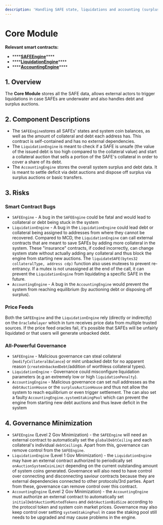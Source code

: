 ```yaml
---
description: 'Handling SAFE state, liquidations and accounting (surplus & bad debt)'
---
```


# Core Module

**Relevant smart contracts:**

* \*\*\*\*[**SAFEEngine**](https://github.com/reflexer-labs/geb/blob/master/src/SAFEEngine.sol)\*\*\*\*
* \*\*\*\*[**LiquidationEngine**](https://github.com/reflexer-labs/geb/blob/master/src/LiquidationEngine.sol)\*\*\*\*
* \*\*\*\*[**AccountingEngine**](https://github.com/reflexer-labs/geb/blob/master/src/AccountingEngine.sol)\*\*\*\*

## 1. Overview

The **Core Module** stores all the SAFE data, allows external actors to trigger liquidations in case SAFEs are underwater and also handles debt and surplus auctions.

## 2. Component Descriptions

* The `SAFEEngine`stores all SAFEs' states and system coin balances, as well as the amount of collateral and debt each address has. This contract is self-contained and has no external dependencies.
* The `LiquidationEngine` is meant to check if a SAFE is unsafe \(the value of the issued debt is too high compared to the collateral value\) and start a collateral auction that sells a portion of the SAFE's collateral in order to cover a share of its debt.
* The `AccountingEngine` stores the overall system surplus and debt data. It is meant to settle deficit via debt auctions and dispose off surplus via surplus auctions or basic transfers.

## 3. Risks

### Smart Contract Bugs <a id="coding-errors"></a>

* `SAFEEngine` - A bug in the `SAFEEngine` could be fatal and would lead to collateral or debt being stuck in the system
* `LiquidationEngine` - A bug in the `LiquidationEngine` could lead debt or collateral being assigned to addresses from where they cannot be recovered. Compared to MCD, the `LiquidationEngine` can call external contracts that are meant to save SAFEs by adding more collateral in the system. These "insurance" contracts, if coded incorrectly, can change system state without actually adding any collateral and thus block the engine from starting new auctions. The `liquidateSAFE(bytes32 collateralType, address cdp)` function also uses mutexes to prevent re-entrancy. If a mutex is not unassigned at the end of the call, it can prevent the `LiquidationEngine` from liquidating a specific SAFE in the future.
* `AccountingEngine` - A bug in the `AccountingEngine` would prevent the system from reaching equilibrium \(by auctioning debt or disposing off surplus\).

### Price Feeds <a id="feeds"></a>

Both the `SAFEEngine` and the `LiquidationEngine` rely \(directly or indirectly\) on the `OracleRelayer` which in turn receives price data from multiple trusted sources. If the price feed oracles fail, it's possible that SAFEs will be unfairly liquidated or that users will generate unbacked debt.

### All-Powerful Governance <a id="governance"></a>

* `SAFEEngine` - Malicious governance can steal collateral \(`modifyCollateralBalance`\) or mint unbacked debt for no apparent reason \(`createUnbackedDebt`/addition of worthless collateral types\).
* `LiquidationEngine` - Governance could misconfigure liquidation parameters \(e.g an extremely low or high `liquidationPenalty`\).
* `AccountingEngine` - Malicious governance can set null addresses as the `debtAuctionHouse` or the `surplusAuctionHouse` and thus not allow the system to reach equilibrium or even trigger settlement. The can also set a faulty `AccountingEngine.systemStakingPool` which can prevent the engine from starting new debt auctions and thus leave deficit in the system

## 4. Governance Minimization

* `SAFEEngine` \(Level 2 Gov Minimization\) - the `SAFEEngine` will need an external contract to automatically set the `globalDebtCeiling` and each collateral's individual `debtCeiling`s. Apart from this, governance can remove control from the `SAFEEngine`.
* `LiquidationEngine` \(Level 1 Gov Minimization\) - the `LiquidationEngine` may have an external contract authorized to periodically set `onAuctionSystemCoinLimit` depending on the current outstanding amount of system coins generated. Governance will also need to have control over connecting and disconnecting saviour contracts because they are external dependencies connected to other protocols/3rd parties. Apart from these, governance can remove control over this contract.
* `AccountingEngine` \(Level 2 Gov Minimization\) - the `AccountingEngine` must authorize an external contract to automatically set `initialDebtAuctionMintedTokens` and `debtAuctionBidSize` according to the protocol token and system coin market prices. Governance may also keep control over setting `systemStakingPool` in case the staking pool still needs to be upgraded and may cause problems in the engine.

